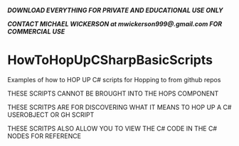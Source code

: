 
***DOWNLOAD EVERYTHING FOR PRIVATE AND EDUCATIONAL USE ONLY***

***CONTACT MICHAEL WICKERSON at mwickerson999@.gmail.com FOR COMMERCIAL USE***

# HowToHopUpCSharpBasicScripts
Examples of how to HOP UP C# scripts for Hopping to from github repos

THESE SCRIPTS CANNOT BE BROUGHT INTO THE HOPS COMPONENT

THESE SCRITPS ARE FOR DISCOVERING WHAT IT MEANS TO HOP UP A C# USEROBJECT OR GH SCRIPT

THESE SCRITPS ALSO ALLOW YOU TO VIEW THE C# CODE IN THE C# NODES FOR REFERENCE
